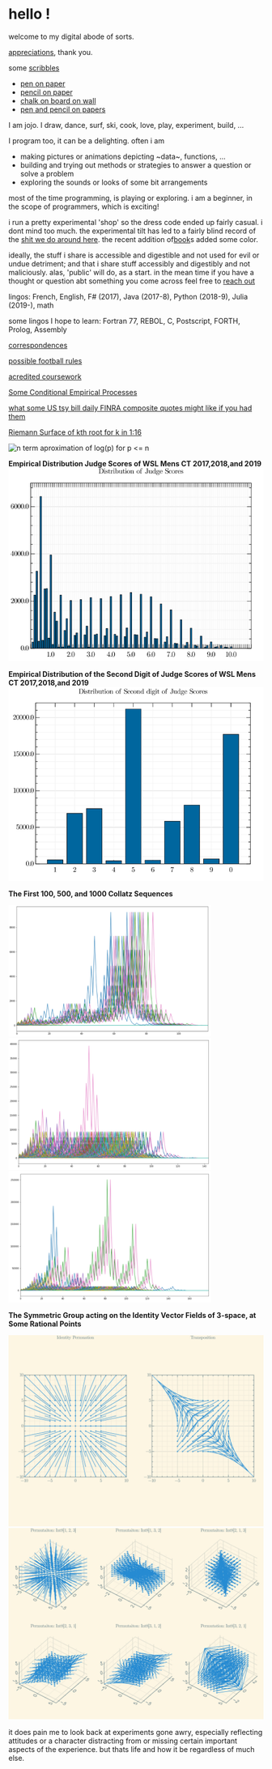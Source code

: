 hello !
====

welcome to my digital abode of sorts.

[appreciations](appreciations.md), thank you.

some [scribbles](scribbles/!.md)
- [pen on paper](scribbles/penonpaper/!.md)
- [pencil on paper](scribbles/pencilonpaper/!.md)
- [chalk on board on wall](scribbles/chalkonboardonwall/!.md)
- [pen and pencil on papers](scribbles/penandpencilonpapers/!.md)

I am jojo. I draw, dance, surf, ski, cook, love, play, experiment, build, ...

I program too, it can be a delighting. often i am 
- making pictures or animations depicting ~data~, functions, ...
- building and trying out methods or strategies to answer a question or solve a problem 
- exploring the sounds or looks of some bit arrangements

most of the time programming, is playing or exploring. i am a beginner, in the scope of programmers, which is exciting!

i run a pretty experimental 'shop' so the dress code ended up fairly casual.
i dont mind too much.
the experimental tilt has led to a fairly blind record of the [shit we do around here](https://github.com/jaboaf). the recent addition of[book](https://github.com/jaboaf/book)s added some color.

ideally, the stuff i share is accessible and digestible and not used for evil or undue detriment; and that i share stuff accessibly and digestibly and not maliciously. alas, 'public' will do, as a start. in the mean time if you have a thought or question abt something you come across feel free to [reach out](contacting.md)

lingos: French, English, F# (2017), Java (2017-8), Python (2018-9), Julia (2019-), math

some lingos I hope to learn: Fortran 77, REBOL, C, Postscript, FORTH, Prolog, Assembly

[correspondences](correspondences.md)

[possible football rules](possiblefootballrules.md)

[acredited coursework](acreditedcoursework.md)

[Some Conditional Empirical Processes](ConditionalEmpiricalProcess/!.html)

[what some US tsy bill daily FINRA composite quotes might like if you had them](viz/RatesPlots.html)

[Riemann Surface of kth root for k in 1:16](viz/RiemannSurfacesOf1stRootTo16thRoot.pdf)

![n term aproximation of log(p) for p <= n ](viz/asymaprxLogOfPrimes.gif)

**Empirical Distribution Judge Scores of WSL Mens CT 2017,2018,and 2019**
![](viz/EDFofJudgeScores.png)

**Empirical Distribution of the Second Digit of Judge Scores of WSL Mens CT 2017,2018,and 2019**
![](viz/EDFof2ndDigitOfJudgeScores.png)

**The First 100, 500, and 1000 Collatz Sequences**
<p>
<img src="collatz/CollatzDictSeqs100.png" alt="100 seqs" width="400">
<img src="collatz/CollatzDictSeqs500.png" alt="500 seqs" width="400">
<img src="collatz/CollatzDictSeqs1000.png" alt="1000 seqs" width="400">
</p>

**The Symmetric Group acting on the Identity Vector Fields of 3-space, at Some Rational Points**
<p>
<img src="viz/PermVectFieldsIn2.png" alt="Permutation Vector Fields in 2 space acting on some rational points" width="600">
<img src="viz/PermVectFieldsIn3.png" alt="Permutation Vector Fields in 3 space acting on some rational points" width="600">
</p>

it does pain me to look back at experiments gone awry, especially reflecting attitudes or a character distracting from or missing certain important aspects of the experience.
but thats life and how it be regardless of much else.